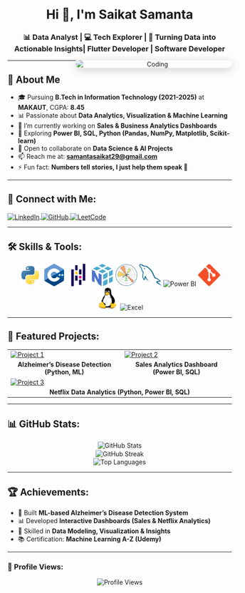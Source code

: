 <h1 align="center">Hi 👋, I'm Saikat Samanta</h1>
<h3 align="center">📊 Data Analyst | 💻 Tech Explorer | 🚀 Turning Data into Actionable Insights| Flutter Developer | Software Developer</h3>

<div align="center">
  <img align="right" src="https://images.pexels.com/photos/577585/pexels-photo-577585.jpeg?auto=compress&cs=tinysrgb&w=1260&h=750&dpr=2" alt="Coding" width="350" style="border-radius: 15px; box-shadow: 0px 4px 20px rgba(0, 0, 0, 0.2);" />
</div>

---

## 🚀 About Me
- 🎓 Pursuing **B.Tech in Information Technology (2021-2025)** at **MAKAUT**, CGPA: **8.45**
- 📊 Passionate about **Data Analytics, Visualization & Machine Learning**
- 🔭 I’m currently working on **Sales & Business Analytics Dashboards**
- 🌱 Exploring **Power BI, SQL, Python (Pandas, NumPy, Matplotlib, Scikit-learn)**
- 👯 Open to collaborate on **Data Science & AI Projects**
- 📫 Reach me at: **[samantasaikat29@gmail.com](mailto:samantasaikat29@gmail.com)**
- ⚡ Fun fact: **Numbers tell stories, I just help them speak 📖**

---

## 📲 Connect with Me:
<p align="left">
  <a href="https://www.linkedin.com/in/saikat-samanta-a35b9a239/" target="blank">
    <img align="center" src="https://cdn.jsdelivr.net/gh/devicons/devicon/icons/linkedin/linkedin-original.svg" alt="LinkedIn" height="40" width="40" />
  </a>
  <a href="https://github.com/saikatdev05" target="blank">
    <img align="center" src="https://cdn.jsdelivr.net/gh/devicons/devicon/icons/github/github-original.svg" alt="GitHub" height="40" width="40" />
  </a>
  <a href="https://leetcode.com/u/saikat_789/" target="blank">
    <img align="center" src="https://cdn.jsdelivr.net/gh/devicons/devicon/icons/python/python-original.svg" alt="LeetCode" height="40" width="40" />
  </a>
</p>

---

## 🛠️ Skills & Tools:
<div align="center">
  <img src="https://raw.githubusercontent.com/devicons/devicon/master/icons/python/python-original.svg" alt="Python" width="50" height="50"/>
  <img src="https://raw.githubusercontent.com/devicons/devicon/master/icons/cplusplus/cplusplus-original.svg" alt="C++" width="50" height="50"/>
  <img src="https://raw.githubusercontent.com/devicons/devicon/master/icons/pandas/pandas-original.svg" alt="Pandas" width="50" height="50"/>
  <img src="https://raw.githubusercontent.com/devicons/devicon/master/icons/numpy/numpy-original.svg" alt="NumPy" width="50" height="50"/>
  <img src="https://raw.githubusercontent.com/devicons/devicon/master/icons/matplotlib/matplotlib-original.svg" alt="Matplotlib" width="50" height="50"/>
 
  <img src="https://raw.githubusercontent.com/devicons/devicon/master/icons/mysql/mysql-original.svg" alt="SQL" width="50" height="50"/>
  <img src="https://www.vectorlogo.zone/logos/microsoft_powerbi/microsoft_powerbi-icon.svg" alt="Power BI" width="50" height="50"/>
  <img src="https://raw.githubusercontent.com/devicons/devicon/master/icons/git/git-original.svg" alt="Git" width="50" height="50"/>
  <img src="https://raw.githubusercontent.com/devicons/devicon/master/icons/linux/linux-original.svg" alt="Linux" width="50" height="50"/>
  <img src="https://cdn-icons-png.flaticon.com/512/732/732220.png" alt="Excel" width="50" height="50"/>
</div>

---

## 🎨 Featured Projects:
<div align="center">
  <table>
    <tr>
      <td>
        <a href="https://github.com/saikatdev05/Alzhimer_disease_detection">
          <img src="" alt="Project 1" width="400"/>
        </a>
      </td>
      <td>
        <a href="https://github.com/saikatdev05/Sales_analytics_dashboard">
          <img src="https://via.placeholder.com/400x250.png?text=Sales+Analytics+Dashboard" alt="Project 2" width="400"/>
        </a>
      </td>
    </tr>
    <tr>
      <td align="center"><b>Alzheimer’s Disease Detection (Python, ML)</b></td>
      <td align="center"><b>Sales Analytics Dashboard (Power BI, SQL)</b></td>
    </tr>
    <tr>
      <td>
        <a href="https://github.com/saikatdev05/Netflix_data_analytics">
          <img src="https://via.placeholder.com/400x250.png?text=Netflix+Analytics+Dashboard" alt="Project 3" width="400"/>
        </a>
      </td>
    </tr>
    <tr>
      <td align="center" colspan="2"><b>Netflix Data Analytics (Python, Power BI, SQL)</b></td>
    </tr>
  </table>
</div>

---

## 📊 GitHub Stats:
<div align="center">
  <img align="center" src="https://github-readme-stats.vercel.app/api?username=saikatdev05&show_icons=true&theme=tokyonight&hide_border=true" alt="GitHub Stats" />
  <br />
  <img align="center" src="https://github-readme-streak-stats.herokuapp.com/?user=saikatdev05&theme=tokyonight&hide_border=true" alt="GitHub Streak" />
  <br />
  <img align="center" src="https://github-readme-stats.vercel.app/api/top-langs/?username=saikatdev05&layout=compact&theme=tokyonight&hide_border=true" alt="Top Languages" />
</div>

---

## 🏆 Achievements:
- 🏅 Built **ML-based Alzheimer’s Disease Detection System**
- 📊 Developed **Interactive Dashboards (Sales & Netflix Analytics)**
- 🎯 Skilled in **Data Modeling, Visualization & Insights**
- 📚 Certification: **Machine Learning A-Z (Udemy)**

---

### 🎨 Profile Views:
<p align="center">
  <img src="https://komarev.com/ghpvc/?username=saikatdev05&label=Profile%20Views&color=0e75b6&style=flat" alt="Profile Views" />
</p>
